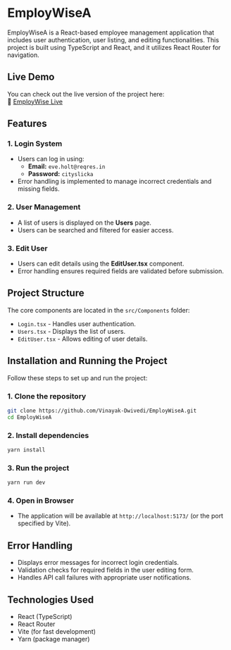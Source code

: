 # EmployWiseA

EmployWiseA is a React-based employee management application that includes user authentication, user listing, and editing functionalities. This project is built using TypeScript and React, and it utilizes React Router for navigation.

## Live Demo
You can check out the live version of the project here:  
🔗 [EmployWise Live](https://employwisevinayakdwivedi.netlify.app/)

## Features

### 1. **Login System**
- Users can log in using:
  - **Email:** `eve.holt@reqres.in`
  - **Password:** `cityslicka`
- Error handling is implemented to manage incorrect credentials and missing fields.

### 2. **User Management**
- A list of users is displayed on the **Users** page.
- Users can be searched and filtered for easier access.

### 3. **Edit User**
- Users can edit details using the **EditUser.tsx** component.
- Error handling ensures required fields are validated before submission.

## Project Structure
The core components are located in the `src/Components` folder:
- `Login.tsx` - Handles user authentication.
- `Users.tsx` - Displays the list of users.
- `EditUser.tsx` - Allows editing of user details.

## Installation and Running the Project
Follow these steps to set up and run the project:

### 1. Clone the repository
```bash
git clone https://github.com/Vinayak-Dwivedi/EmployWiseA.git
cd EmployWiseA
```

### 2. Install dependencies
```bash
yarn install
```

### 3. Run the project
```bash
yarn run dev
```

### 4. Open in Browser
- The application will be available at `http://localhost:5173/` (or the port specified by Vite).

## Error Handling
- Displays error messages for incorrect login credentials.
- Validation checks for required fields in the user editing form.
- Handles API call failures with appropriate user notifications.

## Technologies Used
- React (TypeScript)
- React Router
- Vite (for fast development)
- Yarn (package manager)




